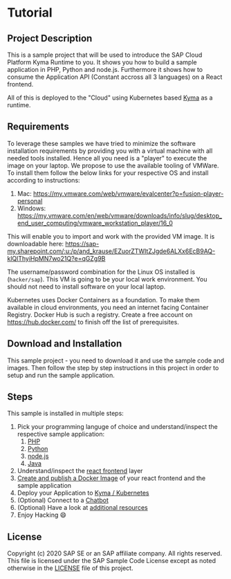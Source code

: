 # Tutorial

## Project Description
This is a sample project that will be used to introduce the SAP Cloud Platform Kyma Runtime to you. It shows you how to build a sample application in PHP, Python and node.js. Furthermore it shows how to consume the Application API (Constant accross all 3 languages) on a React frontend. 

All of this is deployed to the "Cloud" using Kubernetes based [Kyma](https://kyma-project.io/) as a runtime.

## Requirements
To leverage these samples we have tried to minimize the software installation requirements by providing you with a virtual machine with all needed tools installed. Hence all you need is a "player" to execute the image on your laptop. We propose to use the available tooling of VMWare. To install them follow the below links for your respective OS and install according to instructions:

   1. Mac: https://my.vmware.com/web/vmware/evalcenter?p=fusion-player-personal
   2. Windows: https://my.vmware.com/en/web/vmware/downloads/info/slug/desktop_end_user_computing/vmware_workstation_player/16_0
   
This will enable you to import and work with the provided VM image. It is downloadable here: https://sap-my.sharepoint.com/:u:/p/and_krause/EZuorZTWItZJgde6ALXx6EcB9AQ-klQlThyiHpMN7wo21Q?e=qGZg9B

The username/password combination for the Linux OS installed is (`hacker/sap`). This VM is going to be your local work environment. You should not need to install software on your local laptop.

Kubernetes uses Docker Containers as a foundation. To make them available in cloud environments, you need an internet facing Container Registry. Docker Hub is such a registry. Create a free account on https://hub.docker.com/ to finish off the list of prerequisites.



## Download and Installation
This sample project - you need to download it and use the sample code and images. Then follow the step by step instructions in this project in order to setup and run the sample application.

## Steps

This sample is installed in multiple steps:

1. Pick your programming languge of choice and understand/inspect the respective sample application:
    1. [PHP](php/)
    2. [Python](python/)
    3. [node.js](nodejs/)
    4. [Java](java/)
2. Understand/inspect the [react frontend](react/) layer
3. [Create and publish a Docker Image](docker) of your react frontend and the sample application
4. Deploy your Application to [Kyma / Kubernetes](kyma)
5. (Optional) Connect to a [Chatbot](chatbot/) 
6. (Optional) Have a look at [additional resources](additional-resources)
7. Enjoy Hacking :smile:

## License
Copyright (c) 2020 SAP SE or an SAP affiliate company. All rights reserved. 
This file is licensed under the SAP Sample Code License except as noted otherwise in the [LICENSE](LICENSE) file of this project.
 
